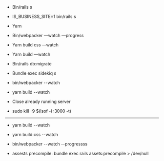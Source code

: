 - Bin/rails s

- IS_BUSINESS_SITE=1 bin/rails s 
 
- Yarn
- Bin/webpacker —watch —progress
- Yarn build css —watch
- Yarn build —watch
 
 
- Bin/rails db:migrate
 
- Bundle exec sidekiq
 s 
- bin/webpacker --watch
- yarn build --watch 
 
- Close already running server
- sudo kill -9 $(lsof -i :3000 -t)

---- 
- yarn build --watch
- yarn build:css --watch
- bin/webpacker --watch --progressss

- assests precompile:  bundle exec rails assets:precompile > /dev/null
